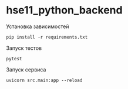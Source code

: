 # hse11_python_backend

Установка зависимостей
```
pip install -r requirements.txt
```

Запуск тестов
```
pytest
```

Запуск сервиса
```
uvicorn src.main:app --reload
```

